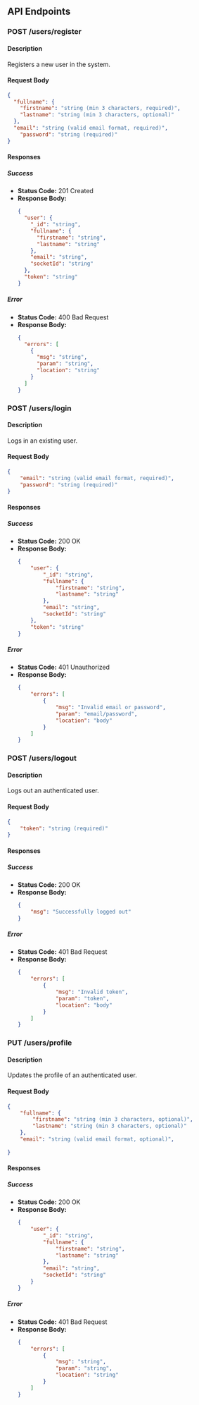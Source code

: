 ## API Endpoints

### POST /users/register

#### Description
Registers a new user in the system.

#### Request Body
```json
{
  "fullname": {
    "firstname": "string (min 3 characters, required)",
    "lastname": "string (min 3 characters, optional)"
  },
  "email": "string (valid email format, required)",
    "password": "string (required)"
}
```

#### Responses

##### Success
- **Status Code:** 201 Created
- **Response Body:**
  ```json
  {
    "user": {
      "_id": "string",
      "fullname": {
        "firstname": "string",
        "lastname": "string"
      },
      "email": "string",
      "socketId": "string"
    },
    "token": "string"
  }
  ```

##### Error
- **Status Code:** 400 Bad Request
- **Response Body:**
  ```json
  {
    "errors": [
      {
        "msg": "string",
        "param": "string",
        "location": "string"
      }
    ]
  }
  ```

### POST /users/login

#### Description
Logs in an existing user.

#### Request Body
```json
{
    "email": "string (valid email format, required)",
    "password": "string (required)"
}
```

#### Responses

##### Success
- **Status Code:** 200 OK
- **Response Body:**
    ```json
    {
        "user": {
            "_id": "string",
            "fullname": {
                "firstname": "string",
                "lastname": "string"
            },
            "email": "string",
            "socketId": "string"
        },
        "token": "string"
    }
    ```

##### Error
- **Status Code:** 401 Unauthorized
- **Response Body:**
    ```json
    {
        "errors": [
            {
                "msg": "Invalid email or password",
                "param": "email/password",
                "location": "body"
            }
        ]
    }
    ```

### POST /users/logout

#### Description
Logs out an authenticated user.

#### Request Body
```json
{
    "token": "string (required)"
}
```

#### Responses

##### Success
- **Status Code:** 200 OK
- **Response Body:**
    ```json
    {
        "msg": "Successfully logged out"
    }
    ```

##### Error
- **Status Code:** 401 Bad Request
- **Response Body:**
    ```json
    {
        "errors": [
            {
                "msg": "Invalid token",
                "param": "token",
                "location": "body"
            }
        ]
    }
    ```

### PUT /users/profile

#### Description
Updates the profile of an authenticated user.

#### Request Body
```json
{
    "fullname": {
        "firstname": "string (min 3 characters, optional)",
        "lastname": "string (min 3 characters, optional)"
    },
    "email": "string (valid email format, optional)",
    
}
```

#### Responses

##### Success
- **Status Code:** 200 OK
- **Response Body:**
    ```json
    {
        "user": {
            "_id": "string",
            "fullname": {
                "firstname": "string",
                "lastname": "string"
            },
            "email": "string",
            "socketId": "string"
        }
    }
    ```

##### Error
- **Status Code:** 401 Bad Request
- **Response Body:**
    ```json
    {
        "errors": [
            {
                "msg": "string",
                "param": "string",
                "location": "string"
            }
        ]
    }
    ```